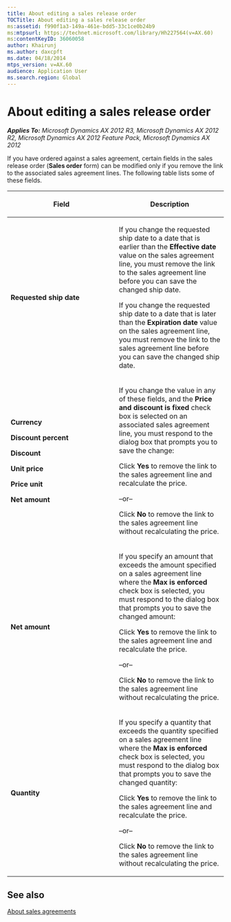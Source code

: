 ```yaml
---
title: About editing a sales release order
TOCTitle: About editing a sales release order
ms:assetid: f990f1a3-149a-461e-bdd5-33c1ce0b24b9
ms:mtpsurl: https://technet.microsoft.com/library/Hh227564(v=AX.60)
ms:contentKeyID: 36060058
author: Khairunj
ms.author: daxcpft
ms.date: 04/18/2014
mtps_version: v=AX.60
audience: Application User
ms.search.region: Global
---
```


# About editing a sales release order 


_**Applies To:** Microsoft Dynamics AX 2012 R3, Microsoft Dynamics AX 2012 R2, Microsoft Dynamics AX 2012 Feature Pack, Microsoft Dynamics AX 2012_

If you have ordered against a sales agreement, certain fields in the sales release order (**Sales order** form) can be modified only if you remove the link to the associated sales agreement lines. The following table lists some of these fields.

<table>
<colgroup>
<col style="width: 50%" />
<col style="width: 50%" />
</colgroup>
<thead>
<tr class="header">
<th><p>Field</p></th>
<th><p>Description</p></th>
</tr>
</thead>
<tbody>
<tr class="odd">
<td><p><strong>Requested ship date</strong></p></td>
<td><p>If you change the requested ship date to a date that is earlier than the <strong>Effective date</strong> value on the sales agreement line, you must remove the link to the sales agreement line before you can save the changed ship date.</p>
<p>If you change the requested ship date to a date that is later than the <strong>Expiration date</strong> value on the sales agreement line, you must remove the link to the sales agreement line before you can save the changed ship date.</p></td>
</tr>
<tr class="even">
<td><p><strong>Currency</strong></p>
<p><strong>Discount percent</strong></p>
<p><strong>Discount</strong></p>
<p><strong>Unit price</strong></p>
<p><strong>Price unit</strong></p>
<p><strong>Net amount</strong></p></td>
<td><p>If you change the value in any of these fields, and the <strong>Price and discount is fixed</strong> check box is selected on an associated sales agreement line, you must respond to the dialog box that prompts you to save the change:</p>
<p>Click <strong>Yes</strong> to remove the link to the sales agreement line and recalculate the price.</p>
<p>–or–</p>
<p>Click <strong>No</strong> to remove the link to the sales agreement line without recalculating the price.</p></td>
</tr>
<tr class="odd">
<td><p><strong>Net amount</strong></p></td>
<td><p>If you specify an amount that exceeds the amount specified on a sales agreement line where the <strong>Max is enforced</strong> check box is selected, you must respond to the dialog box that prompts you to save the changed amount:</p>
<p>Click <strong>Yes</strong> to remove the link to the sales agreement line and recalculate the price.</p>
<p>–or–</p>
<p>Click <strong>No</strong> to remove the link to the sales agreement line without recalculating the price.</p></td>
</tr>
<tr class="even">
<td><p><strong>Quantity</strong></p></td>
<td><p>If you specify a quantity that exceeds the quantity specified on a sales agreement line where the <strong>Max is enforced</strong> check box is selected, you must respond to the dialog box that prompts you to save the changed quantity:</p>
<p>Click <strong>Yes</strong> to remove the link to the sales agreement line and recalculate the price.</p>
<p>–or–</p>
<p>Click <strong>No</strong> to remove the link to the sales agreement line without recalculating the price.</p></td>
</tr>
</tbody>
</table>


## See also

[About sales agreements](about-sales-agreements.md)

  


